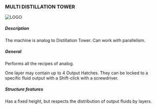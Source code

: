 ### MULTI DISTILLATION TOWER

![LOGO](https://cdn.discordapp.com/attachments/916393114166525974/916408486332608592/MDT.png)

##### Description

The machine is analog to Distillation Tower. Can work with parallelism.

##### General

Performs all the recipes of analog.

One layer may contain up to 4 Output Hatches. They can be locked to a specific fluid output with a Shift-click with a screwdriver.

##### Structure features

Has a fixed height, but respects the distribution of output fluids by layers.
